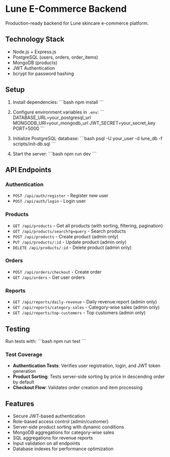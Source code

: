 # Lune E-Commerce Backend

Production-ready backend for Lune skincare e-commerce platform.

## Technology Stack

- Node.js + Express.js
- PostgreSQL (users, orders, order_items)
- MongoDB (products)
- JWT Authentication
- bcrypt for password hashing

## Setup

1. Install dependencies:
\`\`\`bash
npm install
\`\`\`

2. Configure environment variables in `.env`:
\`\`\`
DATABASE_URL=your_postgresql_url
MONGODB_URI=your_mongodb_url
JWT_SECRET=your_secret_key
PORT=5000
\`\`\`

3. Initialize PostgreSQL database:
\`\`\`bash
psql -U your_user -d lune_db -f scripts/init-db.sql
\`\`\`

4. Start the server:
\`\`\`bash
npm run dev
\`\`\`

## API Endpoints

### Authentication
- `POST /api/auth/register` - Register new user
- `POST /api/auth/login` - Login user

### Products
- `GET /api/products` - Get all products (with sorting, filtering, pagination)
- `GET /api/products/search?q=query` - Search products
- `POST /api/products` - Create product (admin only)
- `PUT /api/products/:id` - Update product (admin only)
- `DELETE /api/products/:id` - Delete product (admin only)

### Orders
- `POST /api/orders/checkout` - Create order
- `GET /api/orders` - Get user orders

### Reports
- `GET /api/reports/daily-revenue` - Daily revenue report (admin only)
- `GET /api/reports/category-sales` - Category-wise sales (admin only)
- `GET /api/reports/top-customers` - Top customers (admin only)

## Testing

Run tests with:
\`\`\`bash
npm run test
\`\`\`

### Test Coverage

- **Authentication Tests**: Verifies user registration, login, and JWT token generation
- **Product Sorting**: Tests server-side sorting by price in descending order by default
- **Checkout Flow**: Validates order creation and item processing

## Features

- Secure JWT-based authentication
- Role-based access control (admin/customer)
- Server-side product sorting with dynamic conditions
- MongoDB aggregations for category-wise sales
- SQL aggregations for revenue reports
- Input validation on all endpoints
- Database indexes for performance optimization
